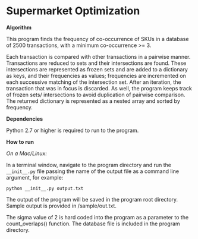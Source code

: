 Supermarket Optimization
========================

**Algorithm**

This program finds the frequency of co-occurrence of SKUs in a database of
2500 transactions, with a minimum co-occurrence >= 3.

Each transaction is compared with other transactions in a pairwise manner.
Transactions are reduced to sets and their intersections are found.
These intersections are represented as frozen sets and are added to a dictionary
as keys, and their frequencies as values; frequencies are incremented
on each successive matching of the intersection set. After an iteration,
the transaction that was in focus is discarded. As well, the program keeps
track of frozen sets/ intersections to avoid duplication of pairwise comparison.
The returned dictionary is represented as a nested array and sorted by
frequency.

**Dependencies**

Python 2.7 or higher is required to run to the program.

**How to run**

*On a Mac/Linux:*

In a terminal window, navigate to the program directory and run
the ``__init__.py`` file passing the name of the output file as a command line
argument, for example:

``python __init__.py output.txt``

The output of the program will be saved in the program root directory. Sample
output is provided in /sample/out.txt.

The sigma value of 2 is hard coded into the program as a parameter to the
count_overlaps() function. The database file is included in the program
directory.

<!-- The duration of program execution is approximately 330 seconds. -->
